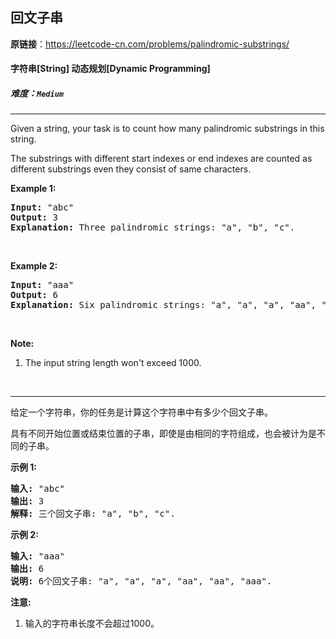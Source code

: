 ## 回文子串

**原链接**：<https://leetcode-cn.com/problems/palindromic-substrings/>

#### 字符串[String]    动态规划[Dynamic Programming]    

##### 难度：**`Medium`**

----- 
<p>Given a string, your task is to count how many palindromic substrings in this string.</p>

<p>The substrings with different start indexes or end indexes are counted as different substrings even they consist of same characters.</p>

<p><b>Example 1:</b></p>

<pre>
<b>Input:</b> &quot;abc&quot;
<b>Output:</b> 3
<b>Explanation:</b> Three palindromic strings: &quot;a&quot;, &quot;b&quot;, &quot;c&quot;.
</pre>

<p>&nbsp;</p>

<p><b>Example 2:</b></p>

<pre>
<b>Input:</b> &quot;aaa&quot;
<b>Output:</b> 6
<b>Explanation:</b> Six palindromic strings: &quot;a&quot;, &quot;a&quot;, &quot;a&quot;, &quot;aa&quot;, &quot;aa&quot;, &quot;aaa&quot;.
</pre>

<p>&nbsp;</p>

<p><b>Note:</b></p>

<ol>
	<li>The input string length won&#39;t exceed 1000.</li>
</ol>

<p>&nbsp;</p>

----- 
<p>给定一个字符串，你的任务是计算这个字符串中有多少个回文子串。</p>

<p>具有不同开始位置或结束位置的子串，即使是由相同的字符组成，也会被计为是不同的子串。</p>

<p><strong>示例 1:</strong></p>

<pre>
<strong>输入:</strong> &quot;abc&quot;
<strong>输出:</strong> 3
<strong>解释:</strong> 三个回文子串: &quot;a&quot;, &quot;b&quot;, &quot;c&quot;.
</pre>

<p><strong>示例 2:</strong></p>

<pre>
<strong>输入:</strong> &quot;aaa&quot;
<strong>输出:</strong> 6
<strong>说明:</strong> 6个回文子串: &quot;a&quot;, &quot;a&quot;, &quot;a&quot;, &quot;aa&quot;, &quot;aa&quot;, &quot;aaa&quot;.
</pre>

<p><strong>注意:</strong></p>

<ol>
	<li>输入的字符串长度不会超过1000。</li>
</ol>
